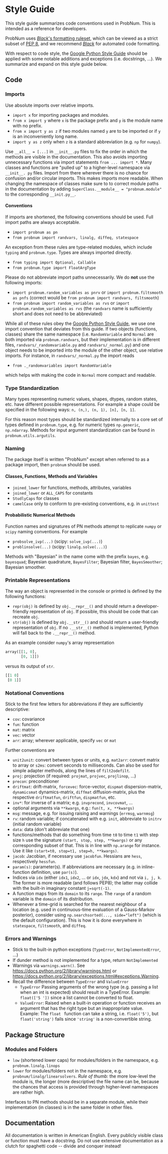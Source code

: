 # Style Guide

This style guide summarizes code conventions used in ProbNum. This is intended as a reference for developers.

ProbNum uses
[*Black*'s formatting ruleset](https://github.com/psf/black/blob/master/docs/the_black_code_style.md), which
can be viewed as a strict subset of [PEP 8](https://www.python.org/dev/peps/pep-0008/), and we recommend
[*Black*](https://github.com/psf/black) for automated code formatting.

With respect to code style, the [Google Python Style Guide](https://google.github.io/styleguide/pyguide.html)
should be applied with some notable additions and exceptions (i.e. docstrings, ...). We summarize and expand on this
style guide below.

## Code

### Imports
Use absolute imports over relative imports.

- `import x` for importing packages and modules.
- `from x import y` where `x` is the package prefix and `y` is the module name with no prefix.
- `from x import y as z` if two modules named `y` are to be imported or if `y` is an inconveniently long name.
- `import y as z` only when `z` is a standard abbreviation (e.g. `np` for `numpy`).

Use `__all__ = [...]` in `__init__.py` files to fix the order in which the methods are visible in the documentation.
This also avoids importing unnecessary functions via import statements ``from ... import *``.
Many classes and functions are "pulled up" to a higher-level namespace via `__init__.
py`
files. Import from there wherever there is no chance for
confusion and/or circular imports. This makes imports more readable. When changing the namespace of classes make sure to
to correct module paths in the documentation by adding `SuperClass.__module__ = "probnum.module"` to the corresponding
`__init.py__`.

#### Conventions
If imports are shortened, the following conventions should be used. Full import
paths are always acceptable.

- `import probnum as pn`
- `from probnum import randvars, linalg, diffeq, statespace`

An exception from these rules are type-related modules, which include `typing` and `probnum.type`.
Types are always imported directly.

- `from typing import Optional, Callable`
- `from probnum.type import FloatArgType`

Please do not abbreviate import paths unnecessarily. We do **not** use the following imports:
- `import probnum.random_variables as pnrv` or `import probnum.filtsmooth as pnfs` (correct would be `from probnum import randvars, filtsmooth`)
- `from probnum import random_variables as rvs` or `import probnum.random_variables as rvs` (the `randvars` name is sufficiently short and does not need to be abbreviated)

While all of these rules obey the [Google Python Style Guide](https://google.github.io/styleguide/pyguide.html),
we use one import convention that deviates from this guide.
If two objects (functions, classes) share the same namespace
(i.e. `RandomVariable` and `Normal` are both imported via `probnum.randvars`, but their implementation is in different
files, `randvars/_randomvariable.py` and `randvars/_normal.py`)
and one object needs to be imported into the module of the other object, use relative imports. For instance, in `randvars/_normal.py` the import reads

- `from ._randomvariables import RandomVariable`

which helps with making the code in `Normal` more compact and readable.

### Type Standardization

Many types representing numeric values, shapes, dtypes, random states, etc. have different
possible representations. For example a shape could be specified in the following ways: `n, (n,), (n, 1), [n], [n, 1]`.

For this reason most types should be standardized internally to a core set of types defined
in `probnum.type`, e.g. for numeric types `np.generic`, `np.ndarray`. Methods for input
argument standardization can be found in `probnum.utils.argutils`.

### Naming

The package itself is written "ProbNum" except when referred to as a package import, then `probnum` should be used.

#### Classes, Functions, Methods and Variables
- `joined_lower` for functions, methods, attributes, variables
- `joined_lower` or `ALL_CAPS` for constants
- `StudlyCaps` for classes
- `camelCase` only to conform to pre-existing conventions, e.g. in `unittest`

#### Probabilistic Numerical Methods
Function names and signatures of PN methods attempt to replicate `numpy` or `scipy` naming conventions.
For example
- `probsolve_ivp(...)` (scipy: `solve_ivp(...)`)
- `problinsolve(...)` (scipy: `linalg.solve(...)`)

Methods with "Bayesian" in the name come with the prefix `bayes`, e.g. `bayesquad`; Bayesian quadrature, `BayesFilter`; Bayesian filter, `BayesSmoother`; Bayesian smoother.

### Printable Representations

The way an object is represented in the console or printed is defined by the following functions:

- `repr(obj)` is defined by `obj.__repr__()` and should return a developer-friendly representation of `obj`. If possible,
this should be code that can recreate `obj`.
- `str(obj)` is defined by `obj.__str__()` and should return a user-friendly representation of `obj`. If no `.__str__()`
method is implemented, Python will fall back to the `.__repr__()` method.

As an example consider `numpy`'s array representation
```python
array([[1, 0],
       [0, 1]])
```
versus its output of `str`.
```python
[[1 0]
 [0 1]]
```

### Notational Conventions
Stick to the first few letters for abbreviations if they are sufficiently descriptive:
- `cov`: covariance
- `fun`: function
- `mat`: matrix
- `vec`: vector
- `arr`: array; wherever applicable, specify `vec` or `mat`

Further conventions are
- `unit2unit`: convert between types or units, e.g. `mat2arr`: convert matrix to array or `s2ms`: convert seconds to milliseconds. Can also be used for simple adapter methods, along the lines of `filt2odefilt`.
- `proj`: projection (if required: `projmat`, `projvec`, `projlinop`, ...)
- `precon`: preconditioner
- `driftmat`: drift-matrix, `forcevec`: force-vector, `dispmat` dispersion-matrix,
`dynamicsmat` dynamics-matrix, `diffmat` diffusion-matrix,
plus the respective `driftmatfun`, `driftfun`, `dispmatfun`, etc.
- `inv*`: for inverse of a matrix; e.g. `invprecond`, `invcovmat`, ...
- optional arguments via `**kwargs`, e.g.: `fun(t, x, **kwargs)`
- `msg`: message, e.g. for issuing raising and warnings (`errmsg`, `warnmsg`)
- `rv`: random variable; if concatenated with e.g. `init`, abbreviate to `initrv` (initial random variable)
- `data`: data (don't abbreviate that one)
- functions/methods that do something from time `t0` to time `t1`
  with step size `h` use the signature `(start, stop, step, **kwargs)`
  or any corresponding subset of that. This is in line with `np.arange`
  for instance. Use it like `(start=t0, stop=t1, step=h, **kwargs)`.
- `jacob`: Jacobian, if necessary use `jacobfun`. Hessians are `hess`, respectively
  `hessfun`.
- `param(s)`: parameter(s). If abbreviations are necessary
  (e.g. in inline-function definition, use `par(s)`).
- Indices via `idx` (either `idx1`, `idx2`, ... or `idx`, `jdx`, `kdx`)
  and not via `i, j, k`. The former is more readable (and follows PEP8);
  the latter may collide with the built-in imaginary constant `j=sqrt(-1)`.
- A function maps from its ``domain`` to its ``range``.
  The ``range`` of a random variable is the ``domain`` of its distribution.
- Whenever a time-grid is searched for the nearest neighbour of a location (e.g. used in continuous-time evaluation of a Gauss-Markov posterior),
consider using `np.searchsorted(..., side="left")` (which is the default configuration). This is how it is done everywhere in `statespace`, `filtsmooth`, and `diffeq`.


### Errors and Warnings
- Stick to the built-in python exceptions (`TypeError`, `NotImplementedError`, ...)
- If dunder method is not implemented for a type, return `NotImplemented`
- Warnings via `warnings.warn()`. See https://docs.python.org/2/library/warnings.html
or https://docs.python.org/2/library/exceptions.html#exceptions.Warning.
- Recall the difference between `TypeError` and `ValueError`
    - `TypeError` Passing arguments of the wrong type (e.g. passing a list when an
     int is expected) should result in a TypeError. Example: `float(['5
     '])` since a list cannot be converted to float.
    - `ValueError`: Raised when a built-in operation or function receives an argument
     that has the right type but an inappropriate value. Example: The `float
     ` function can take a string, i.e. `float('5')`, but `float('string')` fails
      since `'string'` is a non-convertible string.

## Package Structure

### Modules and Folders
- `low` (shortened lower caps) for modules/folders in the namespace, e.g. `probnum.linalg.linops`
- `lower` for modules/folders not in the namespace, e.g. `probnum/linalg/linearsolvers`.
*Rule of thumb:* the more low-level the module is, the longer
(more descriptive) the file name can be, because the chances
that access is provided through higher-level namespaces are rather high.

Interfaces to PN methods should be in a separate module, while their implementation (in classes) is in the same folder in other files.

## Documentation

All documentation is written in American English. Every publicly visible class or function
must have a docstring. Do not use extensive documentation as a clutch for spaghetti code -- divide and conquer instead!

